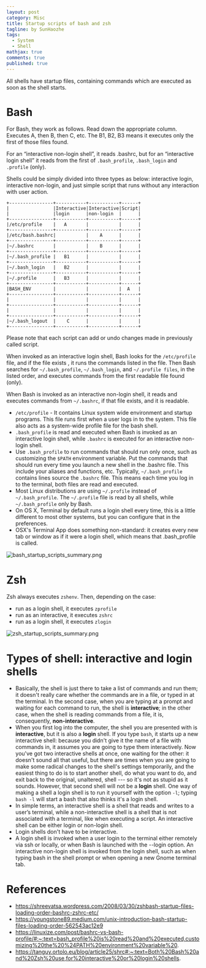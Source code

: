 ```yaml
---
layout: post
category: Misc     
title: Startup scripts of bash and zsh  
tagline: by SunHaozhe
tags: 
  - System
  - Shell
mathjax: true
comments: true
published: true
---
```



All shells have startup files, containing commands which are executed as soon as the shell starts. 


# Bash

For Bash, they work as follows. Read down the appropriate column. Executes A, then B, then C, etc. The B1, B2, B3 means it executes only the first of those files found. 

For an “interactive non-login shell”, it reads .bashrc, but for an “interactive login shell” it reads from the first of `.bash_profile`, `.bash_login` and `.profile` (only). 

Shells could be simply divided into three types as below: interactive login, interactive non-login, and just simple script that runs without any interaction with user action.


```
+----------------+-----------+-----------+------+
|                |Interactive|Interactive|Script|
|                |login      |non-login  |      |
+----------------+-----------+-----------+------+
|/etc/profile    |   A       |           |      |
+----------------+-----------+-----------+------+
|/etc/bash.bashrc|           |    A      |      |
+----------------+-----------+-----------+------+
|~/.bashrc       |           |    B      |      |
+----------------+-----------+-----------+------+
|~/.bash_profile |   B1      |           |      |
+----------------+-----------+-----------+------+
|~/.bash_login   |   B2      |           |      |
+----------------+-----------+-----------+------+
|~/.profile      |   B3      |           |      |
+----------------+-----------+-----------+------+
|BASH_ENV        |           |           |  A   |
+----------------+-----------+-----------+------+
|                |           |           |      |
+----------------+-----------+-----------+------+
|                |           |           |      |
+----------------+-----------+-----------+------+
|~/.bash_logout  |    C      |           |      |
+----------------+-----------+-----------+------+
```

Please note that each script can add or undo changes made in previously called script. 


When invoked as an interactive login shell, Bash looks for the `/etc/profile` file, and if the file exists , it runs the commands listed in the file. Then Bash searches for `~/.bash_profile`, `~/.bash_login`, and `~/.profile files`, in the listed order, and executes commands from the first readable file found (only).

When Bash is invoked as an interactive non-login shell, it reads and executes commands from `~/.bashrc`, if that file exists, and it is readable.


* `/etc/profile` - It contains Linux system wide environment and startup programs. This file runs first when a user logs in to the system. This file also acts as a system-wide profile file for the bash shell.
* `.bash_profile` is read and executed when Bash is invoked as an interactive login shell, while `.bashrc` is executed for an interactive non-login shell.
* Use `.bash_profile` to run commands that should run only once, such as customizing the `$PATH` environment variable. Put the commands that should run every time you launch a new shell in the .bashrc file. This include your aliases and functions, etc. Typically, `~/.bash_profile` contains lines source the `.bashrc` file. This means each time you log in to the terminal, both files are read and executed. 
* Most Linux distributions are using `~/.profile` instead of `~/.bash_profile`. The `~/.profile` file is read by all shells, while `~/.bash_profile` only by Bash.
* On OS X, Terminal by default runs a login shell every time, this is a little different to most other systems, but you can configure that in the preferences.
* OSX's Terminal App does something non-standard: it creates every new tab or window as if it were a login shell, which means that .bash_profile is called. 


![bash_startup_scripts_summary.png](/blogs/assets/images/blog/bash_startup_scripts_summary.png)


# Zsh

Zsh always executes `zshenv`. Then, depending on the case:

* run as a login shell, it executes `zprofile`
* run as an interactive, it executes `zshrc`
* run as a login shell, it executes `zlogin`


![zsh_startup_scripts_summary.png](/blogs/assets/images/blog/zsh_startup_scripts_summary.png)

# Types of shell: interactive and login shells

* Basically, the shell is just there to take a list of commands and run them; it doesn't really care whether the commands are in a file, or typed in at the terminal. In the second case, when you are typing at a prompt and waiting for each command to run, the shell is **interactive**; in the other case, when the shell is reading commands from a file, it is, consequently, **non-interactive**.
* When you first log into the computer, the shell you are presented with is **interactive**, but it is also a **login** shell. If you type `bash`, it starts up a new interactive shell: because you didn't give it the name of a file with commands in, it assumes you are going to type them interactively. Now you've got two interactive shells at once, one waiting for the other: it doesn't sound all that useful, but there are times when you are going to make some radical changes to the shell's settings temporarily, and the easiest thing to do is to start another shell, do what you want to do, and exit back to the original, unaltered, shell --- so it's not as stupid as it sounds. However, that second shell will not be a **login** shell. One way of making a shell a login shell is to run it yourself with the option `-l`; typing `bash -l` will start a bash that also thinks it's a login shell. 
* In simple terms, an interactive shell is a shell that reads and writes to a user’s terminal, while a non-interactive shell is a shell that is not associated with a terminal, like when executing a script. An interactive shell can be either login or non-login shell.
* Login shells don't have to be interactive. 
* A login shell is invoked when a user login to the terminal either remotely via ssh or locally, or when Bash is launched with the --login option. An interactive non-login shell is invoked from the login shell, such as when typing bash in the shell prompt or when opening a new Gnome terminal tab.





# References

* https://shreevatsa.wordpress.com/2008/03/30/zshbash-startup-files-loading-order-bashrc-zshrc-etc/
* https://youngstone89.medium.com/unix-introduction-bash-startup-files-loading-order-562543ac12e9
* https://linuxize.com/post/bashrc-vs-bash-profile/#:~:text=bash_profile%20is%20read%20and%20executed,customizing%20the%20%24PATH%20environment%20variable%20.
* https://tanguy.ortolo.eu/blog/article25/shrc#:~:text=Both%20Bash%20and%20Zsh%20use,for%20interactive%20or%20login%20shells.














































































